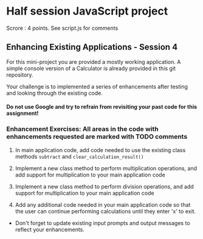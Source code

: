 # Half session JavaScript project

Scrore : 4 points. See script.js for comments 

## Enhancing Existing Applications - Session 4

For this mini-project you are provided a mostly working application. 
A simple console version of a Calculator is already provided in this git repository.

Your challenge is to implemented a series of enhancements after testing and looking through the existing code.

#### Do not use Google and try to refrain from revisiting your past code for this assignment!

### Enhancement Exercises: All areas in the code with enhancements requested are marked with TODO comments
1. In main application code, add code needed to use the existing class methods ```subtract``` and ```clear_calculation_result()``` 

2. Implement a new class method to perform multiplication operations, 
and add support for multiplication to your main application code
3. Implement a new class method to perform division operations, 
and add support for multiplication to your main application code

4. Add any additional code needed in your main application code so that the user
can continue performing calculations until they enter 'x' to exit.

* Don't forget to update existing input prompts and output messages to reflect your enhancements. 
